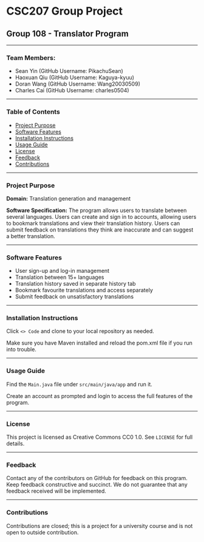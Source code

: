 # CSC207 Group Project
## Group 108 - Translator Program

* * * 

### Team Members:
- Sean Yin (GitHub Username: PikachuSean)
- Haoxuan Qiu (GitHub Username: Kaguya-kyuu)
- Doran Wang (GitHub Username: Wang20030509)
- Charles Cai (GitHub Username: charles0504)

* * *

### Table of Contents

- [Project Purpose](#project-purpose)
- [Software Features](#software-features)
- [Installation Instructions](#installation-instructions)
- [Usage Guide](#usage-guide)
- [License](#license)
- [Feedback](#feedback)
- [Contributions](#contributions)


* * *

### Project Purpose

**Domain:** Translation generation and management

**Software Specification:**
The program allows users to translate between several languages. Users can create and sign in to accounts, allowing users to bookmark translations and view their translation history. Users can submit feedback on translations they think are inaccurate and can suggest a better translation.

* * *

### Software Features

- User sign-up and log-in management
- Translation between 15+ languages
- Translation history saved in separate history tab
- Bookmark favourite translations and access separately
- Submit feedback on unsatisfactory translations

* * *

### Installation Instructions

Click `<> Code` and clone to your local repository as needed.

Make sure you have Maven installed and reload the pom.xml file if you run into trouble.

* * *

### Usage Guide

Find the `Main.java` file under `src/main/java/app` and run it.

Create an account as prompted and login to access the full features of the program.

* * *

### License

This project is licensed as Creative Commons CC0 1.0. See `LICENSE` for full details.

* * *

### Feedback

Contact any of the contributors on GitHub for feedback on this program.
Keep feedback constructive and succinct.
We do not guarantee that any feedback received will be implemented.

* * *

### Contributions

Contributions are closed; this is a project for a university course and is not open to outside contribution.

